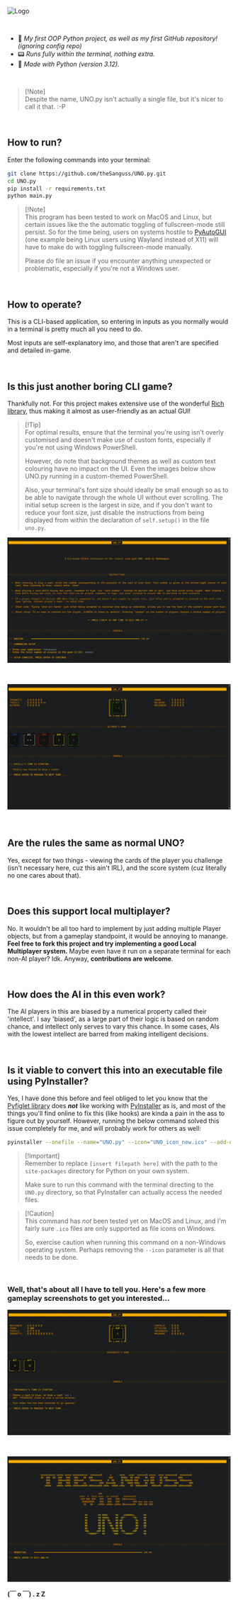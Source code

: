![Logo](/UNO_icon_new.ico)

<br>

- 🚀 _My first OOP Python project, as well as my first GitHub repository! (ignoring config repo)_
- 📟 _Runs fully within the terminal, nothing extra._
- 🐍 _Made with Python (version 3.12)._

<br>

> [!Note]\
> Despite the name, UNO.py isn't actually a single file, but it's nicer to call it that. :-P

<br>

## How to run?

Enter the following commands into your terminal:

```bash
git clone https://github.com/theSanguss/UNO.py.git
cd UNO.py
pip install -r requirements.txt
python main.py
```

> [!Note]\
> This program has been tested to work on MacOS and Linux, but certain issues like the the automatic toggling of fullscreen-mode still persist. So for the time being, users on systems hostile to [PyAutoGUI](https://github.com/asweigart/pyautogui/) (one example being Linux users using Wayland instead of X11) will have to make do with toggling fullscreen-mode manually.
>
> Please do file an issue if you encounter anything unexpected or problematic, especially if you're not a Windows user.

<br>

## How to operate?

This is a CLI-based application, so entering in inputs as you normally would in a terminal is pretty much all you need to do.

Most inputs are self-explanatory imo, and those that aren't are specified and detailed in-game.

<br>

## Is this just another boring CLI game?

Thankfully not. For this project makes extensive use of the wonderful [Rich library](https://github.com/Textualize/rich/), thus making it almost as user-friendly as an actual GUI!

> [!Tip]\
> For optimal results, ensure that the terminal you're using isn't overly customised and doesn't make use of custom fonts, especially if you're not using Windows PowerShell.
>
> However, do note that background themes as well as custom text colouring have no impact on the UI. Even the images below show UNO.py running in a custom-themed PowerShell.
>
> Also, your terminal's font size should ideally be small enough so as to be able to navigate through the whole UI without ever scrolling. The initial setup screen is the largest in size, and if you don't want to reduce your font size, just disable the instructions from being displayed from within the declaration of `self.setup()` in the file `uno.py`.

![Setup Screen](/Gameplay%20Images/setup_screen.png)

<br>

![UI rich in Rich formatting](/Gameplay%20Images/variety_of_cards_in_hand.png)

<br>

## Are the rules the same as normal UNO?

Yes, except for two things - viewing the cards of the player you challenge (isn't necessary here, cuz this ain't IRL), and the score system (cuz literally no one cares about that).

<br>

## Does this support local multiplayer?

No. It wouldn't be all too hard to implement by just adding multiple Player objects, but from a gameplay standpoint, it would be annoying to manange. **Feel free to fork this project and try implementing a good Local Multiplayer system.** Maybe even have it run on a separate terminal for each non-AI player? Idk. Anyway, **contributions are welcome**.

<br>

## How does the AI in this even work?

The AI players in this are biased by a numerical property called their 'intellect'. I say 'biased', as a large part of their logic is based on random chance, and intellect only serves to vary this chance. In some cases, AIs with the lowest intellect are barred from making intelligent decisions.

<br>

## Is it viable to convert this into an executable file using PyInstaller?

Yes, I have done this before and feel obliged to let you know that the [Pyfiglet library](https://github.com/pwaller/pyfiglet/) does **_not_** like working with [PyInstaller](https://github.com/pyinstaller/pyinstaller/) as is, and most of the things you'll find online to fix this (like hooks) are kinda a pain in the ass to figure out by yourself. However, running the below command solved this issue completely for me, and will probably work for others as well:

```bash
pyinstaller --onefile --name="UNO.py" --icon="UNO_icon_new.ico" --add-data "[insert filepath here]\site-packages\pyfiglet\fonts;.\pyfiglet\fonts" main.py
```

> [!Important]\
> Remember to replace `[insert filepath here]` with the path to the `site-packages` directory for Python on your own system.
>
> Make sure to run this command with the terminal directing to the `UNO.py` directory, so that PyInstaller can actually access the needed files.

> [!Caution]\
> This command has _not_ been tested yet on MacOS and Linux, and I'm fairly sure `.ico` files are only supported as file icons on Windows.
>
> So, exercise caution when running this command on a non-Windows operating system. Perhaps removing the `--icon` parameter is all that needs to be done.

<br>

### Well, that's about all I have to tell you. Here's a few more gameplay screenshots to get you interested...

![UNO! declared & turn order reversed](/Gameplay%20Images/declared_uno_and%20reversed_turn_order.png)

<br>

![Victory Screen](/Gameplay%20Images/lesgo_i_win.png)

**(￣ o ￣) . z Z**
